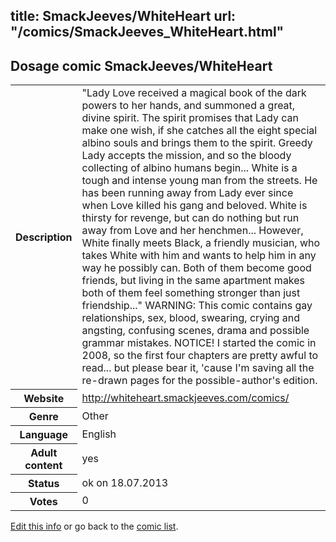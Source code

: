 title: SmackJeeves/WhiteHeart
url: "/comics/SmackJeeves_WhiteHeart.html"
---
Dosage comic SmackJeeves/WhiteHeart
-----------------------------------------

<p id="msg"></p>
<script type="text/javascript">
if (window.location.search === '?edit_info_mail=sent_ok') {
  var elem = document.getElementById("msg");
  elem.innerHTML = 'Edited information sucessfully sent for review, which is usually done daily. Thanks!';
  elem.className = 'ok';
}
</script>
<table class="comicinfo">
<tr>
<th>Description</th><td>&quot;Lady Love received a magical book of the dark powers to her hands, and summoned a great, divine spirit. The spirit promises that Lady can make one wish, if she catches all the eight special albino souls and brings them to the spirit. Greedy Lady accepts the mission, and so the bloody collecting of albino humans begin... White is a tough and intense young man from the streets. He has been running away from Lady ever since when Love killed his gang and beloved. White is thirsty for revenge, but can do nothing but run away from Love and her henchmen... However, White finally meets Black, a friendly musician, who takes White with him and wants to help him in any way he possibly can. Both of them become good friends, but living in the same apartment makes both of them feel something stronger than just friendship...&quot; WARNING: This comic contains gay relationships, sex, blood, swearing, crying and angsting, confusing scenes, drama and possible grammar mistakes. NOTICE! I started the comic in 2008, so the first four chapters are pretty awful to read... but please bear it, 'cause I'm saving all the re-drawn pages for the possible-author's edition.</td>
</tr>
<tr>
<th>Website</th><td><a href="http://whiteheart.smackjeeves.com/comics/">http://whiteheart.smackjeeves.com/comics/</a></td>
</tr>
<tr>
<th>Genre</th><td>Other</td>
</tr>
<tr>
<th>Language</th><td>English</td>
</tr>
<tr>
<th>Adult content</th><td>yes</td>
</tr>
<tr>
<th>Status</th><td>ok on 18.07.2013</td>
</tr>
<tr>
<th>Votes</th><td>0</td>
</tr>
</table>

[Edit this info](SmackJeeves_WhiteHeart_edit.html) or go back to the [comic list](../comic-index.html).

